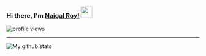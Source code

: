 ### Hi there, I'm [Naigal Roy!](https://naighu.github.io)   <img src="https://raw.githubusercontent.com/iampavangandhi/iampavangandhi/master/gifs/Hi.gif" width="30px">

<img src="https://gpvc.arturio.dev/naighu" alt="profile views">  

<hr>

![My github stats](https://github-readme-stats.vercel.app/api?username=naighu&show_icons=true&theme=dark&count_private=true&include_all_commits=true)


